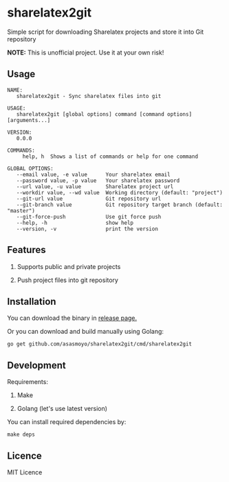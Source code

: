 # sharelatex2git
Simple script for downloading Sharelatex projects and store it into Git repository

**NOTE:** This is unofficial project. Use it at your own risk!

## Usage

```
NAME:
   sharelatex2git - Sync sharelatex files into git

USAGE:
   sharelatex2git [global options] command [command options] [arguments...]

VERSION:
   0.0.0

COMMANDS:
     help, h  Shows a list of commands or help for one command

GLOBAL OPTIONS:
   --email value, -e value      Your sharelatex email
   --password value, -p value   Your sharelatex password
   --url value, -u value        Sharelatex project url
   --workdir value, --wd value  Working directory (default: "project")
   --git-url value              Git repository url
   --git-branch value           Git repository target branch (default: "master")
   --git-force-push             Use git force push
   --help, -h                   show help
   --version, -v                print the version
```

## Features

1. Supports public and private projects

2. Push project files into git repository

## Installation

You can download the binary in [release page.](https://github.com/asasmoyo/sharelatex2git/releases)

Or you can download and build manually using Golang:

```
go get github.com/asasmoyo/sharelatex2git/cmd/sharelatex2git
```

## Development

Requirements:

1. Make

2. Golang (let's use latest version)

You can install required dependencies by:

```
make deps
```

## Licence

MIT Licence